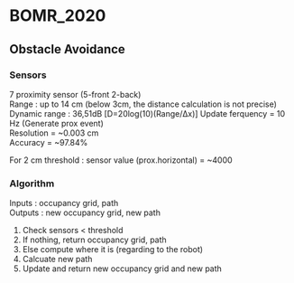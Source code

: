 # BOMR_2020


## Obstacle Avoidance
### Sensors
7 proximity sensor (5-front 2-back)  
Range : up to 14 cm (below 3cm, the distance calculation is not precise)  
Dynamic range : 36,51dB [D=20log(10)(Range/Δx)]
Update ferquency = 10 Hz (Generate prox event)  
Resolution = ~0.003 cm  
Accuracy = ~97.84%  

For 2 cm threshold : sensor value (prox.horizontal) = ~4000  


### Algorithm
Inputs : occupancy grid, path  
Outputs : new occupancy grid, new path  

1) Check sensors < threshold  
2) If nothing, return occupancy grid, path  
3) Else compute where it is (regarding to the robot)  
4) Calcuate new path  
5) Update and return new occupancy grid and new path  
